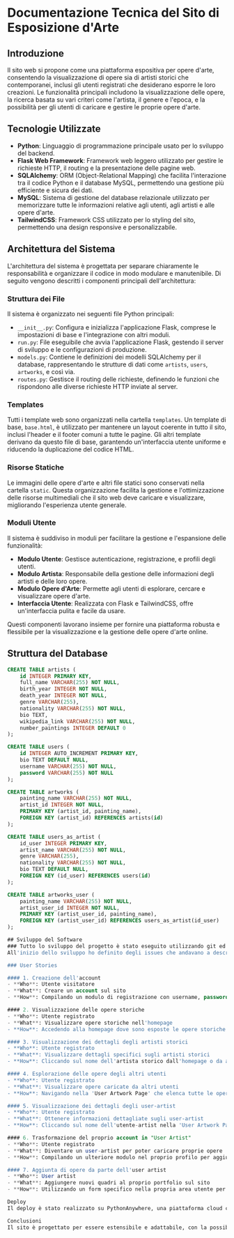 # Documentazione Tecnica del Sito di Esposizione d'Arte

## Introduzione
Il sito web si propone come una piattaforma espositiva per opere d'arte, consentendo la visualizzazione di opere sia di artisti storici che contemporanei, inclusi gli utenti registrati che desiderano esporre le loro creazioni. Le funzionalità principali includono la visualizzazione delle opere, la ricerca basata su vari criteri come l'artista, il genere e l'epoca, e la possibilità per gli utenti di caricare e gestire le proprie opere d'arte.

## Tecnologie Utilizzate
- **Python**: Linguaggio di programmazione principale usato per lo sviluppo del backend.
- **Flask Web Framework**: Framework web leggero utilizzato per gestire le richieste HTTP, il routing e la presentazione delle pagine web.
- **SQLAlchemy**: ORM (Object-Relational Mapping) che facilita l'interazione tra il codice Python e il database MySQL, permettendo una gestione più efficiente e sicura dei dati.
- **MySQL**: Sistema di gestione del database relazionale utilizzato per memorizzare tutte le informazioni relative agli utenti, agli artisti e alle opere d'arte.
- **TailwindCSS**: Framework CSS utilizzato per lo styling del sito, permettendo una design responsive e personalizzabile.

## Architettura del Sistema
L'architettura del sistema è progettata per separare chiaramente le responsabilità e organizzare il codice in modo modulare e manutenibile. Di seguito vengono descritti i componenti principali dell'architettura:

### Struttura dei File
Il sistema è organizzato nei seguenti file Python principali:
- `__init__.py`: Configura e inizializza l'applicazione Flask, comprese le impostazioni di base e l'integrazione con altri moduli.
- `run.py`: File eseguibile che avvia l'applicazione Flask, gestendo il server di sviluppo e le configurazioni di produzione.
- `models.py`: Contiene le definizioni dei modelli SQLAlchemy per il database, rappresentando le strutture di dati come `artists`, `users`, `artworks`, e così via.
- `routes.py`: Gestisce il routing delle richieste, definendo le funzioni che rispondono alle diverse richieste HTTP inviate al server.

### Templates
Tutti i template web sono organizzati nella cartella `templates`. Un template di base, `base.html`, è utilizzato per mantenere un layout coerente in tutto il sito, inclusi l'header e il footer comuni a tutte le pagine. Gli altri template derivano da questo file di base, garantendo un'interfaccia utente uniforme e riducendo la duplicazione del codice HTML.

### Risorse Statiche
Le immagini delle opere d'arte e altri file statici sono conservati nella cartella `static`. Questa organizzazione facilita la gestione e l'ottimizzazione delle risorse multimediali che il sito web deve caricare e visualizzare, migliorando l'esperienza utente generale.

### Moduli Utente
Il sistema è suddiviso in moduli per facilitare la gestione e l'espansione delle funzionalità:
- **Modulo Utente**: Gestisce autenticazione, registrazione, e profili degli utenti.
- **Modulo Artista**: Responsabile della gestione delle informazioni degli artisti e delle loro opere.
- **Modulo Opere d'Arte**: Permette agli utenti di esplorare, cercare e visualizzare opere d'arte.
- **Interfaccia Utente**: Realizzata con Flask e TailwindCSS, offre un'interfaccia pulita e facile da usare.

Questi componenti lavorano insieme per fornire una piattaforma robusta e flessibile per la visualizzazione e la gestione delle opere d'arte online.

## Struttura del Database
```sql
CREATE TABLE artists (
    id INTEGER PRIMARY KEY,
    full_name VARCHAR(255) NOT NULL,
    birth_year INTEGER NOT NULL,
    death_year INTEGER NOT NULL,
    genre VARCHAR(255),
    nationality VARCHAR(255) NOT NULL,
    bio TEXT,
    wikipedia_link VARCHAR(255) NOT NULL,
    number_paintings INTEGER DEFAULT 0
);

CREATE TABLE users (
    id INTEGER AUTO_INCREMENT PRIMARY KEY,
    bio TEXT DEFAULT NULL,
    username VARCHAR(255) NOT NULL,
    password VARCHAR(255) NOT NULL
);

CREATE TABLE artworks (
    painting_name VARCHAR(255) NOT NULL,
    artist_id INTEGER NOT NULL,
    PRIMARY KEY (artist_id, painting_name),
    FOREIGN KEY (artist_id) REFERENCES artists(id)
);

CREATE TABLE users_as_artist (
    id_user INTEGER PRIMARY KEY,
    artist_name VARCHAR(255) NOT NULL,
    genre VARCHAR(255),
    nationality VARCHAR(255) NOT NULL,
    bio TEXT DEFAULT NULL,
    FOREIGN KEY (id_user) REFERENCES users(id)
);

CREATE TABLE artworks_user (
    painting_name VARCHAR(255) NOT NULL,
    artist_user_id INTEGER NOT NULL,
    PRIMARY KEY (artist_user_id, painting_name),
    FOREIGN KEY (artist_user_id) REFERENCES users_as_artist(id_user)
);

## Sviluppo del Software
### Tutto lo sviluppo del progetto è stato eseguito utilizzando git ed effettuando commit ad ogni sessione di scrittura effettuata.
All'inizio dello sviluppo ho definito degli issues che andavano a descrivere i requisiti dell'applicazione finale e annotare dei promemoria per le idee e le problematiche in cui incorrevo o prevedevo di incorrere. Ora ho tradotto i requisiti dell'applicazione in user stories (in modo da renderli chiari).

### User Stories

#### 1. Creazione dell'account
- **Who**: Utente visitatore
- **What**: Creare un account sul sito
- **How**: Compilando un modulo di registrazione con username, password ed email.

#### 2. Visualizzazione delle opere storiche
- **Who**: Utente registrato
- **What**: Visualizzare opere storiche nell'homepage
- **How**: Accedendo alla homepage dove sono esposte le opere storiche in modo prominente.

#### 3. Visualizzazione dei dettagli degli artisti storici
- **Who**: Utente registrato
- **What**: Visualizzare dettagli specifici sugli artisti storici
- **How**: Cliccando sul nome dell'artista storico dall'homepage o da altre sezioni correlate per aprire una pagina dettagliata.

#### 4. Esplorazione delle opere degli altri utenti
- **Who**: Utente registrato
- **What**: Visualizzare opere caricate da altri utenti
- **How**: Navigando nella 'User Artwork Page' che elenca tutte le opere caricate dagli utenti.

#### 5. Visualizzazione dei dettagli degli user-artist
- **Who**: Utente registrato
- **What**: Ottenere informazioni dettagliate sugli user-artist
- **How**: Cliccando sul nome dell'utente-artist nella 'User Artwork Page' per visualizzare la loro bio, opere, e altre informazioni rilevanti.

#### 6. Trasformazione del proprio account in "User Artist"
- **Who**: Utente registrato
- **What**: Diventare un user-artist per poter caricare proprie opere
- **How**: Compilando un ulteriore modulo nel proprio profilo per aggiungere dettagli come nome d'arte, bio, genere e nazionalità.

#### 7. Aggiunta di opere da parte dell'user artist
- **Who**: User artist
- **What**: Aggiungere nuovi quadri al proprio portfolio sul sito
- **How**: Utilizzando un form specifico nella propria area utente per caricare immagini delle opere, insieme a titolo, descrizione, e altre informazioni pertinenti.

Deploy
Il deploy è stato realizzato su PythonAnywhere, una piattaforma cloud che supporta applicazioni Python/Flask, offrendo un ambiente di hosting facile da configurare e gestire.

Conclusioni
Il sito è progettato per essere estensibile e adattabile, con la possibilità di aggiungere nuove funzionalità come i like alle opere, integrazioni social per condividere opere su piattaforme esterne, e miglioramenti dell'interfaccia utente per dispositivi mobili (e in generale per renderla più aderente alle foto delle opere d'arte).
